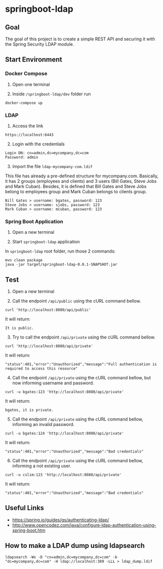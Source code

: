 # springboot-ldap

## Goal

The goal of this project is to create a simple REST API and securing it with the Spring Security LDAP module.

## Start Environment

### Docker Compose

1. Open one terminal

2. Inside `/springboot-ldap/dev` folder run
```
docker-compose up
```

### LDAP

1. Access the link
```
https://localhost:6443
```

2. Login with the credentials
```
Login DN: cn=admin,dc=mycompany,dc=com
Password: admin
```

3. Import the file `ldap-mycompany-com.ldif`

This file has already a pre-defined structure for mycompany.com.
Basically, it has 2 groups (employees and clients) and 3 users (Bill Gates, Steve Jobs and Mark Cuban). Besides, it is defined that Bill Gates and Steve Jobs belong to employees group and Mark Cuban belongs to clients group.
```
Bill Gates > username: bgates, password: 123
Steve Jobs > username: sjobs, password: 123
Mark Cuban > username: mcuban, password: 123
```

### Spring Boot Application

1. Open a new terminal

2. Start `springboot-ldap` application

In `springboot-ldap` root folder, run those 2 commands:
```
mvn clean package
java -jar target/springboot-ldap-0.0.1-SNAPSHOT.jar
```

## Test

1. Open a new terminal

2. Call the endpoint `/api/public` using the cURL command bellow.
```
curl 'http://localhost:8080/api/public'
```
It will return:
```
It is public.
```

3. Try to call the endpoint `/api/private` using the cURL command bellow.
``` 
curl 'http://localhost:8080/api/private'
```
It will return:
```
"status":401,"error":"Unauthorized","message":"Full authentication is required to access this resource"
```

4. Call the endpoint `/api/private` using the cURL command bellow, but now informing username and password.
``` 
curl -u bgates:123 'http://localhost:8080/api/private'
```
It will return:
```
bgates, it is private.
```

5. Call the endpoint `/api/private` using the cURL command bellow, informing an invalid password.
``` 
curl -u bgates:124 'http://localhost:8080/api/private'
```
It will return:
```
"status":401,"error":"Unauthorized","message":"Bad credentials"
```

6. Call the endpoint `/api/private` using the cURL command bellow, informing a not existing user.
``` 
curl -u cslim:123 'http://localhost:8080/api/private'
```
It will return:
```
"status":401,"error":"Unauthorized","message":"Bad credentials"
```

## Useful Links
- https://spring.io/guides/gs/authenticating-ldap/
- http://www.opencodez.com/java/configure-ldap-authentication-using-spring-boot.htm

## How to make a LDAP dump using ldapsearch
```
ldapsearch -Wx -D "cn=admin,dc=mycompany,dc=com" -b "dc=mycompany,dc=com" -H ldap://localhost:389 -LLL > ldap_dump.ldif
```